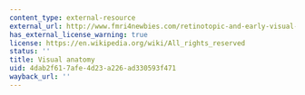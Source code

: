 ```yaml
---
content_type: external-resource
external_url: http://www.fmri4newbies.com/retinotopic-and-early-visual-areas
has_external_license_warning: true
license: https://en.wikipedia.org/wiki/All_rights_reserved
status: ''
title: Visual anatomy
uid: 4dab2f61-7afe-4d23-a226-ad330593f471
wayback_url: ''
---
```

